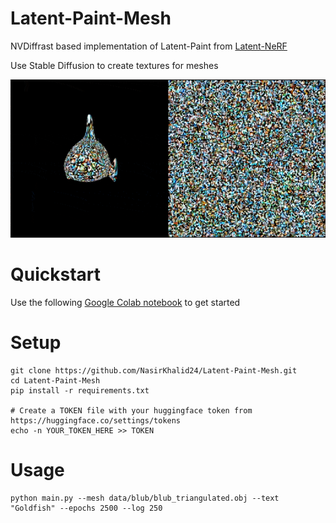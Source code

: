 # Latent-Paint-Mesh

NVDiffrast based implementation of Latent-Paint from [Latent-NeRF](https://github.com/eladrich/latent-nerf)

Use Stable Diffusion to create textures for meshes

![Goldfish-gif](data/goldfish_header.gif)

# Quickstart

Use the following [Google Colab notebook](https://colab.research.google.com/drive/1JRjTCRX0FSZBAufEVLAyp0TP0EbGuupP?usp=sharing) to get started

# Setup

```
git clone https://github.com/NasirKhalid24/Latent-Paint-Mesh.git
cd Latent-Paint-Mesh
pip install -r requirements.txt

# Create a TOKEN file with your huggingface token from https://huggingface.co/settings/tokens
echo -n YOUR_TOKEN_HERE >> TOKEN
```

# Usage

```
python main.py --mesh data/blub/blub_triangulated.obj --text "Goldfish" --epochs 2500 --log 250
```